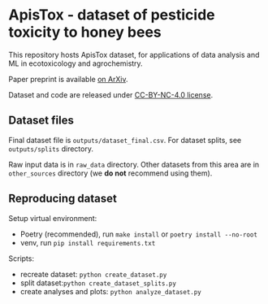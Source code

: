# ApisTox - dataset of pesticide toxicity to honey bees

This repository hosts ApisTox dataset, for applications of data analysis and ML in
ecotoxicology and agrochemistry.

Paper preprint is available [on ArXiv](https://arxiv.org/abs/2404.16196).

Dataset and code are released under [CC-BY-NC-4.0 license](https://creativecommons.org/licenses/by-nc/4.0/).

## Dataset files

Final dataset file is `outputs/dataset_final.csv`. For dataset splits, see
`outputs/splits` directory.

Raw input data is in `raw_data` directory. Other datasets from this area are
in `other_sources` directory (we **do not** recommend using them).

## Reproducing dataset

Setup virtual environment:
- Poetry (recommended), run `make install` or `poetry install --no-root`
- venv, run `pip install requirements.txt`

Scripts:
- recreate dataset: `python create_dataset.py`
- split dataset:`python create_dataset_splits.py`
- create analyses and plots: `python analyze_dataset.py`
